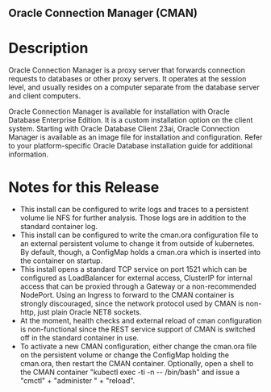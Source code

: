 <!--- app-name: Oracle Connection Manager CMAN -->

## Oracle Connection Manager (CMAN) 
# Description
Oracle Connection Manager is a proxy server that forwards connection requests to databases or other proxy servers. It operates at the session level, and usually resides on a computer separate from the database server and client computers.

Oracle Connection Manager is available for installation with Oracle Database Enterprise Edition. It is a custom installation option on the client system. Starting with Oracle Database Client 23ai, Oracle Connection Manager is available as an image file for installation and configuration. Refer to your platform-specific Oracle Database installation guide for additional information.

# Notes for this Release
* This install can be configured to write logs and traces to a persistent volume lie NFS for further analysis. Those logs are in addition to the standard container log.
* This install can be configured to write the cman.ora configuration file to an external persistent volume to change it from outside of kubernetes. By default, though, a ConfigMap holds a cman.ora which is inserted into the container on startup. 
* This install opens a standard TCP service on port 1521 which can be configured as LoadBalancer for external access, ClusterIP for internal access that can be proxied through a Gateway or a non-recommended NodePort. Using an Ingress to forward to the CMAN container is strongly discouraged, since the network protocol used by CMAN is non-http, just plain Oracle NET8 sockets.
* At the moment, health checks and external reload of cman configuration is non-functional since the REST service support of CMAN is switched off in the standard container in use.
* To activate a new CMAN configuration, either change the cman.ora file on the persistent volume or change the ConfigMap holding the cman.ora, then restart the CMAN container. Optionally, open a shell to the CMAN container "kubectl exec -ti <container-name> -n <namespace> -- /bin/bash" and issue a "cmctl" + "administer <cman-name>" + "reload".


